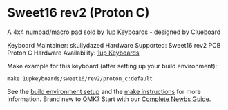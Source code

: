 # Sweet16 rev2 (Proton C)

A 4x4 numpad/macro pad sold by 1up Keyboards - designed by Clueboard

Keyboard Maintainer: skullydazed
Hardware Supported: Sweet16 rev2 PCB Proton C
Hardware Availability: [1up Keyboards](https://1upkeyboards.com/)

Make example for this keyboard (after setting up your build environment):

    make 1upkeyboards/sweet16/rev2/proton_c:default

See the [build environment setup](https://docs.qmk.fm/#/getting_started_build_tools) and the [make instructions](https://docs.qmk.fm/#/getting_started_make_guide) for more information. Brand new to QMK? Start with our [Complete Newbs Guide](https://docs.qmk.fm/#/newbs).
